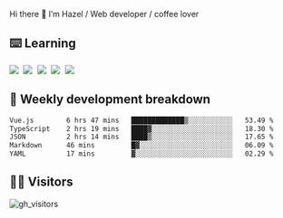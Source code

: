 
Hi there 👋 I’m Hazel / Web developer / coffee lover

## ⌨️ Learning

<samp>
 <a href="https://github.com/vuejs/core"><img src="https://api.iconify.design/logos:vue.svg" /></a>
  <a href="https://github.com/vuejs/core"><img src="https://api.iconify.design/logos:react.svg" /></a>
  <a href="https://github.com/vitejs/vite"><img src="https://api.iconify.design/logos:vitejs.svg" /></a>
  <a href="https://github.com/microsoft/TypeScript"><img src="https://api.iconify.design/logos:typescript-icon.svg" /></a> 
  <a href="https://github.com/unocss/unocss"><img src="https://api.iconify.design/logos:unocss.svg" /></a>
  

</samp>


## 🦀 Weekly development breakdown

<!--START_SECTION:waka-->

```txt
Vue.js        6 hrs 47 mins   █████████████▒░░░░░░░░░░░   53.49 %
TypeScript    2 hrs 19 mins   ████▓░░░░░░░░░░░░░░░░░░░░   18.30 %
JSON          2 hrs 14 mins   ████▒░░░░░░░░░░░░░░░░░░░░   17.65 %
Markdown      46 mins         █▓░░░░░░░░░░░░░░░░░░░░░░░   06.09 %
YAML          17 mins         ▓░░░░░░░░░░░░░░░░░░░░░░░░   02.29 %
```

<!--END_SECTION:waka-->
## 👬🏻 Visitors

![gh_visitors](https://profile-counter.glitch.me/Hazel-Lin/count.svg)

